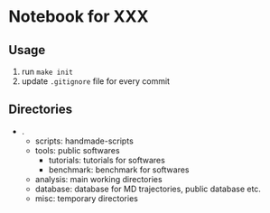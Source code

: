 # Notebook for XXX

## Usage
1. run `make init`
2. update `.gitignore` file for every commit


## Directories
- .
  - scripts: handmade-scripts
  - tools: public softwares
    - tutorials: tutorials for softwares
    - benchmark: benchmark for softwares
  - analysis: main working directories
  - database: database for MD trajectories, public database etc.
  - misc: temporary directories

